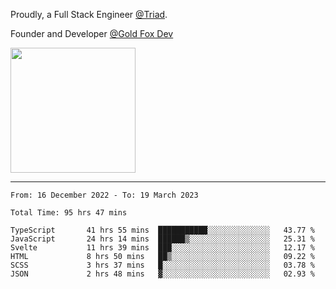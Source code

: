 Proudly, a Full Stack Engineer [@Triad](https://github.com/Triad-Behavioral-Health).

Founder and Developer [@Gold Fox Dev](https://goldfoxdev.com/)

<img src='https://user-images.githubusercontent.com/54318714/225983255-0c895a5b-169a-4e0a-a76a-bc59bc7ee2d7.png' width=200 />

----

<!--START_SECTION:waka-->

```text
From: 16 December 2022 - To: 19 March 2023

Total Time: 95 hrs 47 mins

TypeScript       41 hrs 55 mins  ███████████░░░░░░░░░░░░░░   43.77 %
JavaScript       24 hrs 14 mins  ██████▒░░░░░░░░░░░░░░░░░░   25.31 %
Svelte           11 hrs 39 mins  ███░░░░░░░░░░░░░░░░░░░░░░   12.17 %
HTML             8 hrs 50 mins   ██▒░░░░░░░░░░░░░░░░░░░░░░   09.22 %
SCSS             3 hrs 37 mins   █░░░░░░░░░░░░░░░░░░░░░░░░   03.78 %
JSON             2 hrs 48 mins   ▓░░░░░░░░░░░░░░░░░░░░░░░░   02.93 %
```

<!--END_SECTION:waka-->
